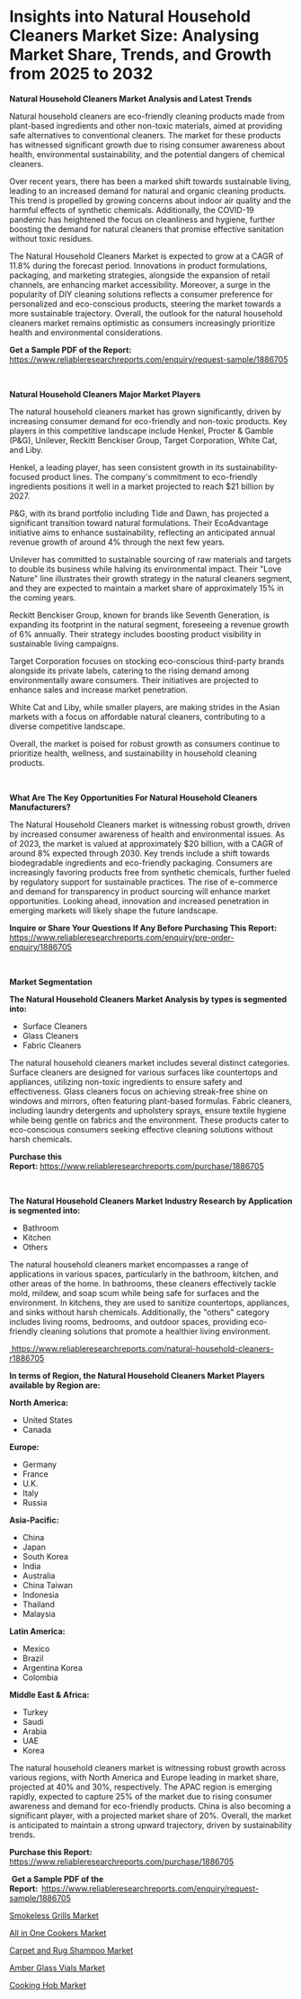 <p><h1>Insights into Natural Household Cleaners Market Size: Analysing Market Share, Trends, and Growth from 2025 to 2032</h1></p><p><strong>Natural Household Cleaners Market Analysis and Latest Trends</strong></p>
<p><p>Natural household cleaners are eco-friendly cleaning products made from plant-based ingredients and other non-toxic materials, aimed at providing safe alternatives to conventional cleaners. The market for these products has witnessed significant growth due to rising consumer awareness about health, environmental sustainability, and the potential dangers of chemical cleaners. </p><p>Over recent years, there has been a marked shift towards sustainable living, leading to an increased demand for natural and organic cleaning products. This trend is propelled by growing concerns about indoor air quality and the harmful effects of synthetic chemicals. Additionally, the COVID-19 pandemic has heightened the focus on cleanliness and hygiene, further boosting the demand for natural cleaners that promise effective sanitation without toxic residues.</p><p>The Natural Household Cleaners Market is expected to grow at a CAGR of 11.8% during the forecast period. Innovations in product formulations, packaging, and marketing strategies, alongside the expansion of retail channels, are enhancing market accessibility. Moreover, a surge in the popularity of DIY cleaning solutions reflects a consumer preference for personalized and eco-conscious products, steering the market towards a more sustainable trajectory. Overall, the outlook for the natural household cleaners market remains optimistic as consumers increasingly prioritize health and environmental considerations.</p></p>
<p><strong>Get a Sample PDF of the Report:&nbsp;</strong> <a href="https://www.reliableresearchreports.com/enquiry/request-sample/1886705?utm_campaign=37&utm_medium=2&utm_source=Github&utm_content=ia&utm_term=07022025&utm_id=natural-household-cleaners">https://www.reliableresearchreports.com/enquiry/request-sample/1886705</a></p>
<p>&nbsp;</p>
<p><strong>Natural Household Cleaners Major Market Players</strong></p>
<p><p>The natural household cleaners market has grown significantly, driven by increasing consumer demand for eco-friendly and non-toxic products. Key players in this competitive landscape include Henkel, Procter & Gamble (P&G), Unilever, Reckitt Benckiser Group, Target Corporation, White Cat, and Liby.</p><p>Henkel, a leading player, has seen consistent growth in its sustainability-focused product lines. The company's commitment to eco-friendly ingredients positions it well in a market projected to reach $21 billion by 2027. </p><p>P&G, with its brand portfolio including Tide and Dawn, has projected a significant transition toward natural formulations. Their EcoAdvantage initiative aims to enhance sustainability, reflecting an anticipated annual revenue growth of around 4% through the next few years.</p><p>Unilever has committed to sustainable sourcing of raw materials and targets to double its business while halving its environmental impact. Their "Love Nature" line illustrates their growth strategy in the natural cleaners segment, and they are expected to maintain a market share of approximately 15% in the coming years.</p><p>Reckitt Benckiser Group, known for brands like Seventh Generation, is expanding its footprint in the natural segment, foreseeing a revenue growth of 6% annually. Their strategy includes boosting product visibility in sustainable living campaigns.</p><p>Target Corporation focuses on stocking eco-conscious third-party brands alongside its private labels, catering to the rising demand among environmentally aware consumers. Their initiatives are projected to enhance sales and increase market penetration.</p><p>White Cat and Liby, while smaller players, are making strides in the Asian markets with a focus on affordable natural cleaners, contributing to a diverse competitive landscape.</p><p>Overall, the market is poised for robust growth as consumers continue to prioritize health, wellness, and sustainability in household cleaning products.</p></p>
<p>&nbsp;</p>
<p><strong>What Are The Key Opportunities For Natural Household Cleaners Manufacturers?</strong></p>
<p><p>The Natural Household Cleaners market is witnessing robust growth, driven by increased consumer awareness of health and environmental issues. As of 2023, the market is valued at approximately $20 billion, with a CAGR of around 8% expected through 2030. Key trends include a shift towards biodegradable ingredients and eco-friendly packaging. Consumers are increasingly favoring products free from synthetic chemicals, further fueled by regulatory support for sustainable practices. The rise of e-commerce and demand for transparency in product sourcing will enhance market opportunities. Looking ahead, innovation and increased penetration in emerging markets will likely shape the future landscape.</p></p>
<p><strong>Inquire or Share Your Questions If Any Before Purchasing This Report:</strong> <a href="https://www.reliableresearchreports.com/enquiry/pre-order-enquiry/1886705?utm_campaign=37&utm_medium=2&utm_source=Github&utm_content=ia&utm_term=07022025&utm_id=natural-household-cleaners">https://www.reliableresearchreports.com/enquiry/pre-order-enquiry/1886705</a></p>
<p>&nbsp;</p>
<p><strong>Market Segmentation</strong></p>
<p><strong>The Natural Household Cleaners Market Analysis by types is segmented into:</strong></p>
<p><ul><li>Surface Cleaners</li><li>Glass Cleaners</li><li>Fabric Cleaners</li></ul></p>
<p><p>The natural household cleaners market includes several distinct categories. Surface cleaners are designed for various surfaces like countertops and appliances, utilizing non-toxic ingredients to ensure safety and effectiveness. Glass cleaners focus on achieving streak-free shine on windows and mirrors, often featuring plant-based formulas. Fabric cleaners, including laundry detergents and upholstery sprays, ensure textile hygiene while being gentle on fabrics and the environment. These products cater to eco-conscious consumers seeking effective cleaning solutions without harsh chemicals.</p></p>
<p><strong>Purchase this Report:&nbsp;</strong><a href="https://www.reliableresearchreports.com/purchase/1886705?utm_campaign=37&utm_medium=2&utm_source=Github&utm_content=ia&utm_term=07022025&utm_id=natural-household-cleaners">https://www.reliableresearchreports.com/purchase/1886705</a></p>
<p>&nbsp;</p>
<p><strong>The Natural Household Cleaners Market Industry Research by Application is segmented into:</strong></p>
<p><ul><li>Bathroom</li><li>Kitchen</li><li>Others</li></ul></p>
<p><p>The natural household cleaners market encompasses a range of applications in various spaces, particularly in the bathroom, kitchen, and other areas of the home. In bathrooms, these cleaners effectively tackle mold, mildew, and soap scum while being safe for surfaces and the environment. In kitchens, they are used to sanitize countertops, appliances, and sinks without harsh chemicals. Additionally, the "others" category includes living rooms, bedrooms, and outdoor spaces, providing eco-friendly cleaning solutions that promote a healthier living environment.</p></p>
<p><a href="https://www.reliableresearchreports.com/natural-household-cleaners-r1886705?utm_campaign=37&utm_medium=2&utm_source=Github&utm_content=ia&utm_term=07022025&utm_id=natural-household-cleaners">&nbsp;https://www.reliableresearchreports.com/natural-household-cleaners-r1886705</a></p>
<p><strong>In terms of Region, the Natural Household Cleaners Market Players available by Region are:</strong></p>
<p>
    <p> <strong> North America: </strong>
        <ul>
            <li>United States</li>
            <li>Canada</li>
        </ul>
        </p> 
    <p> <strong> Europe: </strong>
        <ul>
            <li>Germany</li>
            <li>France</li>
            <li>U.K.</li>
            <li>Italy</li>
            <li>Russia</li>
        </ul>
        </p> 
    <p> <strong> Asia-Pacific: </strong>
        <ul>
            <li>China</li>
            <li>Japan</li>
            <li>South Korea</li>
            <li>India</li>
            <li>Australia</li>
            <li>China Taiwan</li>
            <li>Indonesia</li>
            <li>Thailand</li>
            <li>Malaysia</li>
        </ul>
        </p> 
    <p> <strong> Latin America: </strong>
        <ul>
            <li>Mexico</li>
            <li>Brazil</li>
            <li>Argentina Korea</li>
            <li>Colombia</li>
        </ul>
        </p> 
    <p> <strong> Middle East & Africa: </strong>
        <ul>
            <li>Turkey</li>
            <li>Saudi</li>
            <li>Arabia</li>
            <li>UAE</li>
            <li>Korea</li>
        </ul>
    </p>
    </p>
<p><p>The natural household cleaners market is witnessing robust growth across various regions, with North America and Europe leading in market share, projected at 40% and 30%, respectively. The APAC region is emerging rapidly, expected to capture 25% of the market due to rising consumer awareness and demand for eco-friendly products. China is also becoming a significant player, with a projected market share of 20%. Overall, the market is anticipated to maintain a strong upward trajectory, driven by sustainability trends.</p></p>
<p><strong>Purchase this Report: </strong><a href="https://www.reliableresearchreports.com/purchase/1886705?utm_campaign=37&utm_medium=2&utm_source=Github&utm_content=ia&utm_term=07022025&utm_id=natural-household-cleaners">https://www.reliableresearchreports.com/purchase/1886705</a></p>
<p>&nbsp;<strong>Get a Sample PDF of the Report:&nbsp;&nbsp;</strong><a href="https://www.reliableresearchreports.com/enquiry/request-sample/1886705?utm_campaign=37&utm_medium=2&utm_source=Github&utm_content=ia&utm_term=07022025&utm_id=natural-household-cleaners">https://www.reliableresearchreports.com/enquiry/request-sample/1886705</a></p>
<p><strong></strong></p>
<p><p><a href="https://github.com/scaseiargas/Market-Research-Report-List-1/blob/main/smokeless-grills-market.md?utm_campaign=37&utm_medium=2&utm_source=Github&utm_content=ia&utm_term=07022025&utm_id=natural-household-cleaners">Smokeless Grills Market</a></p><p><a href="https://github.com/micbotam/Market-Research-Report-List-1/blob/main/all-in-one-cookers-market.md?utm_campaign=37&utm_medium=2&utm_source=Github&utm_content=ia&utm_term=07022025&utm_id=natural-household-cleaners">All in One Cookers Market</a></p><p><a href="https://github.com/blasiasmienk/Market-Research-Report-List-1/blob/main/carpet-and-rug-shampoo-market.md?utm_campaign=37&utm_medium=2&utm_source=Github&utm_content=ia&utm_term=07022025&utm_id=natural-household-cleaners">Carpet and Rug Shampoo Market</a></p><p><a href="https://github.com/swietanasso/Market-Research-Report-List-1/blob/main/amber-glass-vials-market.md?utm_campaign=37&utm_medium=2&utm_source=Github&utm_content=ia&utm_term=07022025&utm_id=natural-household-cleaners">Amber Glass Vials Market</a></p><p><a href="https://github.com/shadnfamoza/Market-Research-Report-List-1/blob/main/cooking-hob-market.md?utm_campaign=37&utm_medium=2&utm_source=Github&utm_content=ia&utm_term=07022025&utm_id=natural-household-cleaners">Cooking Hob Market</a></p></p>